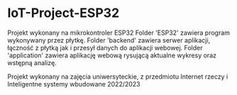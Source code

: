 # IoT-Project-ESP32

Projekt wykonany na mikrokontroler ESP32
Folder 'ESP32' zawiera program wykonywany przez płytkę.
Folder 'backend' zawiera serwer aplikacji, łączność z płytką jak i przesył danych do aplikacji webowej.
Folder 'application' zawiera aplikację webową rysującą aktualne wykresy oraz wstępną analizę.

Projekt wykonany na zajęcia uniwersyteckie, z przedmiotu Internet rzeczy i Inteligentne systemy wbudowane 2022/2023
